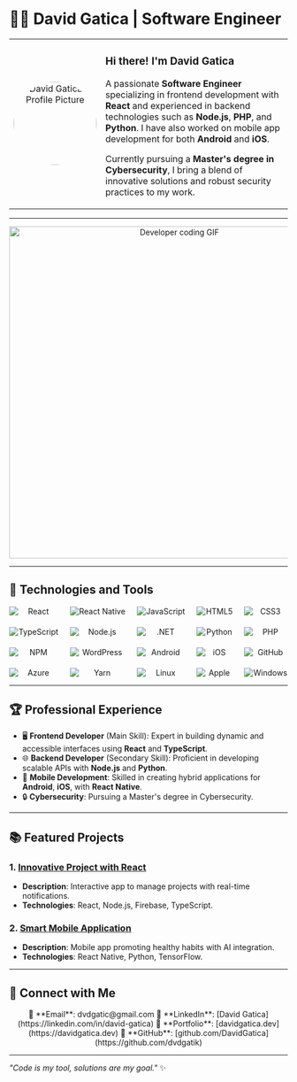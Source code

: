 # 👨‍💻 David Gatica | Software Engineer  

<div align="center">
  <table>
    <tr>
      <td align="center" width="150">
        <img src="https://github.com/user-attachments/assets/2fe1bb27-4e04-4915-a744-b2510b9672fe" alt="David Gatica's Profile Picture" width="150" style="border-radius: 50%;">
      </td>
      <td>
        <h3>Hi there! I'm David Gatica</h3>
        <p>
          A passionate <strong>Software Engineer</strong> specializing in frontend development with <strong>React</strong> and experienced in backend technologies such as <strong>Node.js</strong>, <strong>PHP</strong>, and <strong>Python</strong>.  
          I have also worked on mobile app development for both <strong>Android</strong> and <strong>iOS</strong>.  
        </p>
        <p>
          Currently pursuing a <strong>Master's degree in Cybersecurity</strong>, I bring a blend of innovative solutions and robust security practices to my work.  
        </p>
      </td>
    </tr>
  </table>
</div>

---

<div align="center">
  <img src="https://user-images.githubusercontent.com/101390725/190355324-a0e8b36a-6c23-46df-93b2-aa01c7dddd24.gif" alt="Developer coding GIF" width="600">
</div>

---

## 🚀 Technologies and Tools  

<div align="center" style="display: grid; grid-template-columns: repeat(5, auto); gap: 20px;">
  <!-- Frontend -->
  <img src="https://img.shields.io/badge/-React-61DAFB?logo=react&logoColor=white&style=for-the-badge" alt="React">
  <img src="https://img.shields.io/badge/-React%20Native-61DAFB?logo=react&logoColor=white&style=for-the-badge" alt="React Native">
  <img src="https://img.shields.io/badge/-JavaScript-F7DF1E?logo=javascript&logoColor=black&style=for-the-badge" alt="JavaScript">
  <img src="https://img.shields.io/badge/-HTML5-E34F26?logo=html5&logoColor=white&style=for-the-badge" alt="HTML5">
  <img src="https://img.shields.io/badge/-CSS3-1572B6?logo=css3&logoColor=white&style=for-the-badge" alt="CSS3">
  <img src="https://img.shields.io/badge/-TypeScript-3178C6?logo=typescript&logoColor=white&style=for-the-badge" alt="TypeScript">
  
  <!-- Backend -->
  <img src="https://img.shields.io/badge/-Node.js-339933?logo=node.js&logoColor=white&style=for-the-badge" alt="Node.js">
  <img src="https://img.shields.io/badge/-.NET-512BD4?logo=.net&logoColor=white&style=for-the-badge" alt=".NET">
  <img src="https://img.shields.io/badge/-Python-3776AB?logo=python&logoColor=white&style=for-the-badge" alt="Python">
  <img src="https://img.shields.io/badge/-PHP-777BB4?logo=php&logoColor=white&style=for-the-badge" alt="PHP">
  <img src="https://img.shields.io/badge/-NPM-CB3837?logo=npm&logoColor=white&style=for-the-badge" alt="NPM">

  <!-- CMS -->
  <img src="https://img.shields.io/badge/-WordPress-21759B?logo=wordpress&logoColor=white&style=for-the-badge" alt="WordPress">

  <!-- Mobile Development -->
  <img src="https://img.shields.io/badge/-Android-3DDC84?logo=android&logoColor=white&style=for-the-badge" alt="Android">
  <img src="https://img.shields.io/badge/-iOS-000000?logo=apple&logoColor=white&style=for-the-badge" alt="iOS">
  
  <!-- DevOps -->
  <img src="https://img.shields.io/badge/-GitHub-181717?logo=github&logoColor=white&style=for-the-badge" alt="GitHub">
  <img src="https://img.shields.io/badge/-Azure-0078D4?logo=microsoftazure&logoColor=white&style=for-the-badge" alt="Azure">
  <img src="https://img.shields.io/badge/-Yarn-2C8EBB?logo=yarn&logoColor=white&style=for-the-badge" alt="Yarn">

  <!-- Operating Systems -->
  <img src="https://img.shields.io/badge/-Linux-FCC624?logo=linux&logoColor=black&style=for-the-badge" alt="Linux">
  <img src="https://img.shields.io/badge/-Apple-000000?logo=apple&logoColor=white&style=for-the-badge" alt="Apple">
  <img src="https://img.shields.io/badge/-Windows-0078D6?logo=windows&logoColor=white&style=for-the-badge" alt="Windows">
</div>

---

## 🏆 Professional Experience  

- 🖥️ **Frontend Developer** (Main Skill): Expert in building dynamic and accessible interfaces using **React** and **TypeScript**.  
- 🌐 **Backend Developer** (Secondary Skill): Proficient in developing scalable APIs with **Node.js** and **Python**.  
- 📱 **Mobile Development**: Skilled in creating hybrid applications for **Android**, **iOS**, with **React Native**.  
- 🔒 **Cybersecurity**: Pursuing a Master's degree in Cybersecurity.  

---

## 📚 Featured Projects  

### **1. [Innovative Project with React](#)**  
- **Description**: Interactive app to manage projects with real-time notifications.  
- **Technologies**: React, Node.js, Firebase, TypeScript.  

### **2. [Smart Mobile Application](#)**  
- **Description**: Mobile app promoting healthy habits with AI integration.  
- **Technologies**: React Native, Python, TensorFlow.  

---

## 🌟 Connect with Me  

<div align="center">
  📧 **Email**: dvdgatic@gmail.com  
  💼 **LinkedIn**: [David Gatica](https://linkedin.com/in/david-gatica)  
  📂 **Portfolio**: [davidgatica.dev](https://davidgatica.dev)  
  🐙 **GitHub**: [github.com/DavidGatica](https://github.com/dvdgatik)  
</div>

---

_"Code is my tool, solutions are my goal."_ ✨  
